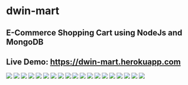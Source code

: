 # dwin-mart
## E-Commerce Shopping Cart using NodeJs and MongoDB
## Live Demo: https://dwin-mart.herokuapp.com
<img src="/demo_images/0.png">

<img src="/demo_images/1.png">

<img src="/demo_images/2.png">

<img src="/demo_images/3.png">

<img src="/demo_images/4.png">

<img src="/demo_images/5.png">

<img src="/demo_images/6.png">

<img src="/demo_images/7.png">

<img src="/demo_images/8.png">

<img src="/demo_images/9.png">

<img src="/demo_images/10.png">

<img src="/demo_images/11.png">

<img src="/demo_images/12.png">

<img src="/demo_images/13.png">

<img src="/demo_images/14.png">

<img src="/demo_images/15.png">

<img src="/demo_images/16.png">

<img src="/demo_images/17.png">

<img src="/demo_images/18.png">
